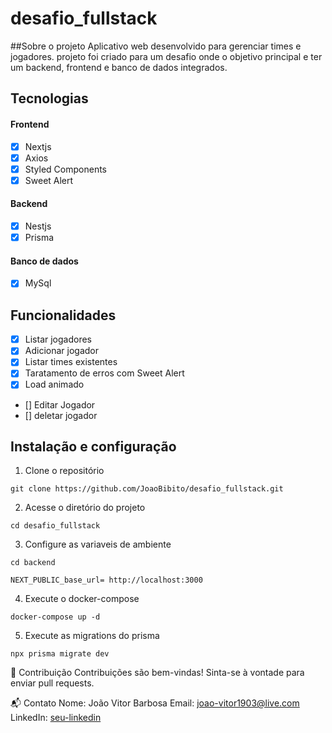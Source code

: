# desafio_fullstack

##Sobre o projeto
Aplicativo web desenvolvido para gerenciar times e jogadores. projeto foi criado para um desafio onde o objetivo principal e ter um backend, frontend e banco de dados integrados.

## Tecnologias

#### Frontend

- [x] Nextjs
- [x] Axios
- [x] Styled Components
- [x] Sweet Alert

#### Backend

- [x] Nestjs
- [x] Prisma

#### Banco de dados

- [x] MySql

## Funcionalidades

- [x] Listar jogadores
- [x] Adicionar jogador
- [x] Listar times existentes
- [x] Taratamento de erros com Sweet Alert
- [x] Load animado
- [] Editar Jogador
- [] deletar jogador

## Instalação e configuração

1. Clone o repositório

```
git clone https://github.com/JoaoBibito/desafio_fullstack.git
```

2. Acesse o diretório do projeto

```
cd desafio_fullstack
```

3. Configure as variaveis de ambiente

```
cd backend
```

```
NEXT_PUBLIC_base_url= http://localhost:3000
```

4. Execute o docker-compose

```
docker-compose up -d
```

5. Execute as migrations do prisma

```
npx prisma migrate dev
```

🤝 Contribuição
Contribuições são bem-vindas! Sinta-se à vontade para enviar pull requests.

📬 Contato
Nome: João Vitor Barbosa
Email: joao-vitor1903@live.com  
LinkedIn: [seu-linkedin](https://www.linkedin.com/in/joao-vitor-bibito/)
